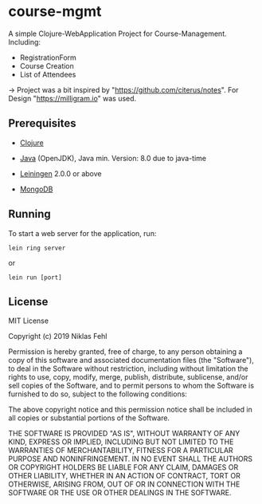 # course-mgmt

A simple Clojure-WebApplication Project for Course-Management. Including:
 - RegistrationForm
 - Course Creation
 - List of Attendees

-> Project was a bit inspired by "https://github.com/citerus/notes".
   For Design "https://milligram.io" was used.

## Prerequisites

- [Clojure](https://clojure.org/)

- [Java](https://openjdk.java.net/) (OpenJDK), Java min. Version: 8.0 due to java-time

- [Leiningen](https://github.com/technomancy/leiningen) 2.0.0 or above

- [MongoDB](https://www.mongodb.com)


## Running

To start a web server for the application, run:

    lein ring server

or

    lein run [port]


## License

MIT License

Copyright (c) 2019 Niklas Fehl

Permission is hereby granted, free of charge, to any person obtaining a copy
of this software and associated documentation files (the "Software"), to deal
in the Software without restriction, including without limitation the rights
to use, copy, modify, merge, publish, distribute, sublicense, and/or sell
copies of the Software, and to permit persons to whom the Software is
furnished to do so, subject to the following conditions:

The above copyright notice and this permission notice shall be included in all
copies or substantial portions of the Software.

THE SOFTWARE IS PROVIDED "AS IS", WITHOUT WARRANTY OF ANY KIND, EXPRESS OR
IMPLIED, INCLUDING BUT NOT LIMITED TO THE WARRANTIES OF MERCHANTABILITY,
FITNESS FOR A PARTICULAR PURPOSE AND NONINFRINGEMENT. IN NO EVENT SHALL THE
AUTHORS OR COPYRIGHT HOLDERS BE LIABLE FOR ANY CLAIM, DAMAGES OR OTHER
LIABILITY, WHETHER IN AN ACTION OF CONTRACT, TORT OR OTHERWISE, ARISING FROM,
OUT OF OR IN CONNECTION WITH THE SOFTWARE OR THE USE OR OTHER DEALINGS IN THE
SOFTWARE.
